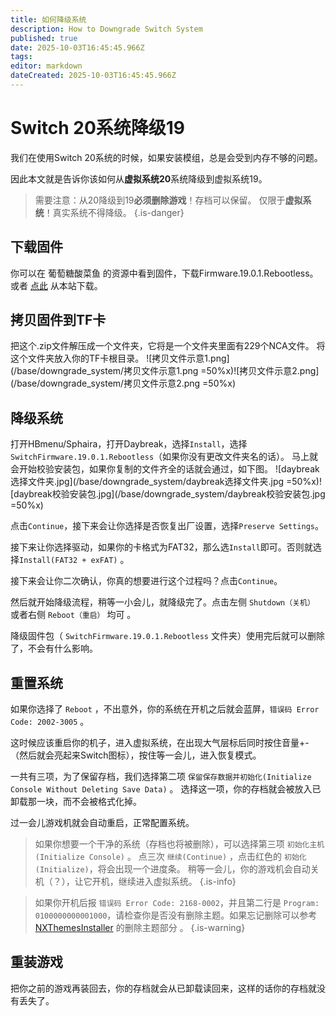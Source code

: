 ```yaml
---
title: 如何降级系统
description: How to Downgrade Switch System
published: true
date: 2025-10-03T16:45:45.966Z
tags: 
editor: markdown
dateCreated: 2025-10-03T16:45:45.966Z
---
```


# Switch 20系统降级19

我们在使用Switch 20系统的时候，如果安装模组，总是会受到内存不够的问题。

因此本文就是告诉你该如何从**虚拟系统20**系统降级到虚拟系统19。

> 需要注意：从20降级到19**必须删除游戏**！存档可以保留。
仅限于**虚拟系统**！真实系统不得降级。
{.is-danger}


## 下载固件
你可以在 葡萄糖酸菜鱼 的资源中看到固件，下载Firmware.19.0.1.Rebootless。或者 [点此](https://dl.awa.cool/huangsam04/SwitchFirmware.19.0.1.Rebootless.zip) 从本站下载。

## 拷贝固件到TF卡
把这个.zip文件解压成一个文件夹，它将是一个文件夹里面有229个NCA文件。
将这个文件夹放入你的TF卡根目录。
![拷贝文件示意1.png](/base/downgrade_system/拷贝文件示意1.png =50%x)![拷贝文件示意2.png](/base/downgrade_system/拷贝文件示意2.png =50%x)

## 降级系统
打开HBmenu/Sphaira，打开Daybreak，选择`Install`，选择`SwitchFirmware.19.0.1.Rebootless`（如果你没有更改文件夹名的话）。
马上就会开始校验安装包，如果你复制的文件齐全的话就会通过，如下图。
![daybreak选择文件夹.jpg](/base/downgrade_system/daybreak选择文件夹.jpg =50%x)![daybreak校验安装包.jpg](/base/downgrade_system/daybreak校验安装包.jpg =50%x)

点击`Continue`，接下来会让你选择是否恢复出厂设置，选择`Preserve Settings`。

接下来让你选择驱动，如果你的卡格式为FAT32，那么选`Install`即可。否则就选择`Install(FAT32 + exFAT)` 。

接下来会让你二次确认，你真的想要进行这个过程吗？点击`Continue`。

然后就开始降级流程，稍等一小会儿，就降级完了。点击左侧 `Shutdown（关机）` 或者右侧 `Reboot（重启）` 均可 。

降级固件包（ `SwitchFirmware.19.0.1.Rebootless` 文件夹）使用完后就可以删除了，不会有什么影响。

## 重置系统
如果你选择了 `Reboot` ，不出意外，你的系统在开机之后就会蓝屏，`错误码 Error Code: 2002-3005` 。

这时候应该重启你的机子，进入虚拟系统，在出现大气层标后同时按住音量+-（然后就会亮起来Switch图标），按住等一会儿，进入恢复模式。

一共有三项，为了保留存档，我们选择第二项 `保留保存数据并初始化(Initialize Console Without Deleting Save Data)` 。
选择这一项，你的存档就会被放入已卸载那一块，而不会被格式化掉。

过一会儿游戏机就会自动重启，正常配置系统。

> 如果你想要一个干净的系统（存档也将被删除），可以选择第三项 `初始化主机(Initialize Console)` 。
点三次 `继续(Continue)` ，点击红色的 `初始化(Initialize)`，将会出现一个进度条。
稍等一会儿，你的游戏机会自动关机（？），让它开机，继续进入虚拟系统。
{.is-info}

> 如果你开机后报 `错误码 Error Code: 2168-0002`，并且第二行是 `Program: 0100000000001000`，请检查你是否没有删除主题。如果忘记删除可以参考 [NXThemesInstaller](/NXThemesInstaller) 的删除主题部分 。
{.is-warning}

## 重装游戏
把你之前的游戏再装回去，你的存档就会从已卸载读回来，这样的话你的存档就没有丢失了。

